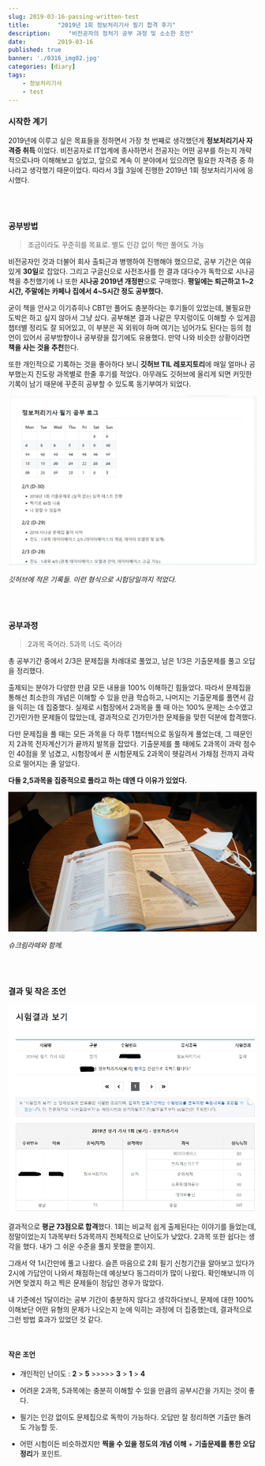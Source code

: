```yaml
---
slug: 2019-03-16-passing-written-test
title:        "2019년 1회 정보처리기사 필기 합격 후기"
description:     "비전공자의 정처기 공부 과정 및 소소한 조언"
date:         2019-03-16
published: true
banner: './0316_img02.jpg'
categories: [diary]
tags:
    - 정보처리기사
    - test
---
```




### 시작한 계기  

2019년에 이루고 싶은 목표들을 정하면서 가장 첫 번째로 생각했던게 **정보처리기사 자격증 취득** 이었다. 비전공자로 IT업계에 종사하면서 전공자는 어떤 공부를 하는지 개략적으로나마 이해해보고 싶었고, 앞으로 계속 이 분야에서 있으려면 필요한 자격증 중 하나라고 생각했기 때문이었다. 따라서 3월 3일에 진행한 2019년 1회 정보처리기사에 응시했다. 

<br/><br/>

### 공부방법  

> 조금이라도 꾸준히를 목표로. 별도 인강 없이 책만 풀어도 가능

비전공자인 것과 더불어 회사 출퇴근과 병행하여 진행해야 했으므로, 공부 기간은 여유있게 **30일**로 잡았다. 그리고 구글신으로 사전조사를 한 결과 대다수가 독학으로 시나공 책을 추천했기에 나 또한 **시나공 2019년 개정판**으로 구매했다. **평일에는 퇴근하고 1~2시간, 주말에는 카페나 집에서 4~5시간 정도 공부했다.**

굳이 책을 안사고 이기쥬히나 CBT만 풀어도 충분하다는 후기들이 있었는데, 불필요한 도박은 하고 싶지 않아서 그냥 샀다. 공부해본 결과 나같은 무지렁이도 이해할 수 있게끔 챕터별 정리도 잘 되어있고, 이 부분은 꼭 외워야 하며 여기는 넘어가도 된다는 등의 첨언이 있어서 공부방향이나 공부량을 잡기에도 유용했다. 만약 나와 비슷한 상황이라면 **책을 사는 것을 추천**한다.

또한 개인적으로 기록하는 것을 좋아하다 보니 **깃허브 TIL 레포지토리**에 매일 얼마나 공부했는지 진도랑 과목별로 한줄 후기를 적었다. 아무래도 깃허브에 올리게 되면 커밋한 기록이 남기 때문에 꾸준히 공부할 수 있도록 동기부여가 되었다.

![깃허브 공부 로그](./0316_img01.jpg)

*깃허브에 적은 기록들. 이런 형식으로 시험당일까지 적었다.*

<br/><br/>

### 공부과정  

> 2과목 죽어라. 5과목 너도 죽어라

총 공부기간 중에서 2/3은 문제집을 차례대로 풀었고, 남은 1/3은 기출문제를 풀고 오답을 정리했다. 

출제되는 분야가 다양한 만큼 모든 내용을 100% 이해하긴 힘들었다. 따라서 문제집을 통해선 최소한의 개념은 이해할 수 있을 만큼 학습하고, 나머지는 기출문제를 풀면서 감을 익히는 데 집중했다. 실제로 시험장에서 2과목을 풀 때 아는 100% 문제는 소수였고 긴가민가한 문제들이 많았는데, 결과적으로 긴가민가한 문제들을 맞힌 덕분에 합격했다. 

다만 문제집을 풀 때는 모든 과목을 다 하루 1챕터씩으로 동일하게 풀었는데, 그 때문인지 2과목 전자계산기가 끝까지 발목을 잡았다. 기출문제를 풀 때에도 2과목이 과락 점수인 40점을 못 넘겼고, 시험장에서 푼 시험문제도 2과목이 헷갈려서 가채점 전까지 과락으로 떨어지는 줄 알았다. 

**다들 2,5과목을 집중적으로 풀라고 하는 데엔 다 이유가 있었다.** 

![스타벅스에서 공부한 사진](./0316_img02.jpg)

*슈크림라떼와 함께.*

<br/><br/>

### 결과 및 작은 조언 

![필기 시험 결과](./0316_img03.jpg)

결과적으로 **평균 73점으로 합격**했다. 1회는 비교적 쉽게 출제된다는 이야기를 들었는데, 정말이었는지 1과목부터 5과목까지 전체적으로 난이도가 낮았다. 2과목 또한 쉽다는 생각을 했다. 내가 그 쉬운 수준을 풀지 못했을 뿐이지.

그래서 약 1시간만에 풀고 나왔다. 슬픈 마음으로 2회 필기 신청기간을 알아보고 있다가 2시에 가답안이 나와서 채점하는데 예상보다 동그라미가 많이 나왔다. 확인해보니까 이거면 맞겠지 하고 찍은 문제들이 정답인 경우가 많았다. 

내 기준에선 1달이라는 공부 기간이 충분하지 않다고 생각하다보니, 문제에 대한 100% 이해보단 어떤 유형의 문제가 나오는지 눈에 익히는 과정에 더 집중했는데, 결과적으로 그런 방법 효과가 있었던 것 같다.

<br/>

#### 작은 조언 

- 개인적인 난이도 :  **2** > **5** >>>>> **3**  > **1**  >  **4**

- 어려운 2과목, 5과목에는 충분히 이해할 수 있을 만큼의 공부시간을 가지는 것이 좋다.

- 필기는 인강 없이도 문제집으로 독학이 가능하다. 오답만 잘 정리하면 기출만 돌려도 가능할 듯.
- 어떤 시험이든 비슷하겠지만 **찍을 수 있을 정도의 개념 이해** + **기출문제를 통한 오답정리**가 포인트.